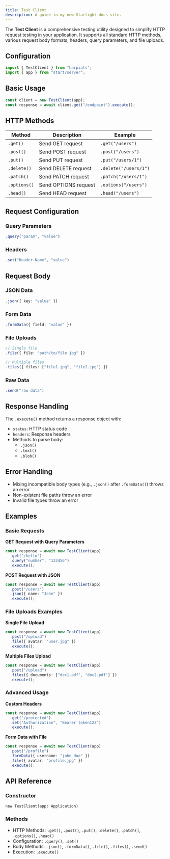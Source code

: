 ```yaml
---
title: Test Client
description: A guide in my new Starlight docs site.
---
```


The **Test Client** is a comprehensive testing utility designed to simplify HTTP request testing in your application. It supports all standard HTTP methods, various request body formats, headers, query parameters, and file uploads.

## Configuration
```typescript
import { TestClient } from "harpiats";
import { app } from "start/server";
```

## Basic Usage
```typescript
const client = new TestClient(app);
const response = await client.get("/endpoint").execute();
```

## HTTP Methods
| Method       | Description                  | Example                      |
|--------------|------------------------------|------------------------------|
| `.get()`     | Send GET request             | `.get("/users")`             |
| `.post()`    | Send POST request            | `.post("/users")`            |
| `.put()`     | Send PUT request             | `.put("/users/1")`           |
| `.delete()`  | Send DELETE request          | `.delete("/users/1")`        |
| `.patch()`   | Send PATCH request           | `.patch("/users/1")`         |
| `.options()` | Send OPTIONS request         | `.options("/users")`         |
| `.head()`    | Send HEAD request            | `.head("/users")`            |

## Request Configuration

### Query Parameters
```typescript
.query("param", "value")
```

### Headers
```typescript
.set("Header-Name", "value")
```

## Request Body

### JSON Data
```typescript
.json({ key: "value" })
```

### Form Data
```typescript
.formData({ field: "value" })
```

### File Uploads
```typescript
// Single file
.file({ file: "path/to/file.jpg" })

// Multiple files
.files({ files: ["file1.jpg", "file2.jpg"] })
```

### Raw Data
```typescript
.send("raw data")
```

## Response Handling
The `.execute()` method returns a response object with:
- `status`: HTTP status code
- `headers`: Response headers
- Methods to parse body:
  - `.json()`
  - `.text()`
  - `.blob()`

## Error Handling
- Mixing incompatible body types (e.g., `.json()` after `.formData()`) throws an error
- Non-existent file paths throw an error
- Invalid file types throw an error

## Examples

### Basic Requests

**GET Request with Query Parameters**
```typescript
const response = await new TestClient(app)
  .get("/hello")
  .query("number", "123456")
  .execute();
```

**POST Request with JSON**
```typescript
const response = await new TestClient(app)
  .post("/users")
  .json({ name: "John" })
  .execute();
```

### File Uploads Examples

**Single File Upload**
```typescript
const response = await new TestClient(app)
  .post("/upload")
  .file({ avatar: "user.jpg" })
  .execute();
```

**Multiple Files Upload**
```typescript
const response = await new TestClient(app)
  .post("/upload")
  .files({ documents: ["doc1.pdf", "doc2.pdf"] })
  .execute();
```

### Advanced Usage

**Custom Headers**
```typescript
const response = await new TestClient(app)
  .get("/protected")
  .set("Authorization", "Bearer token123")
  .execute();
```

**Form Data with File**
```typescript
const response = await new TestClient(app)
  .post("/profile")
  .formData({ username: "john_doe" })
  .file({ avatar: "profile.jpg" })
  .execute();
```

## API Reference

### Constructor
`new TestClient(app: Application)`

### Methods
- HTTP Methods: `.get()`, `.post()`, `.put()`, `.delete()`, `.patch()`, `.options()`, `.head()`
- Configuration: `.query()`, `.set()`
- Body Methods: `.json()`, `.formData()`, `.file()`, `.files()`, `.send()`
- Execution: `.execute()`
